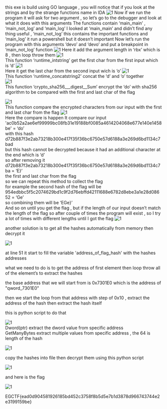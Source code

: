 
this exe is build using GO language , you will notice that if you look at the strings and by the strange functions name in IDA
![1](https://raw.githubusercontent.com/devodevo1/EGCERT-Reverse/master/home/1.png)
Now if we run the program it will ask for two argument  , so let’s go to the debugger and look at what it does with this arguments
The functions contain ‘main_main’ , ‘main_not_log’ and ‘main_log’
I looked at ‘main_main’ and didn’t find any thing useful  , ‘main_not_log’ this contains the important functions and ‘main_log’ it run a powershell but it doesn’t important
Now let’s run the program with this arguments ‘devo’ and ‘devo’  and put a breakpoint in ‘main_not_log’ function
![1](https://raw.githubusercontent.com/devodevo1/EGCERT-Reverse/master/home/2.png)
Here it add the argument length in ‘rbx’ which is 8 , then loop throw them
![1](https://raw.githubusercontent.com/devodevo1/EGCERT-Reverse/master/home/3.png)</br>
This function ‘runtime_intstring’ get the first char from the first input which is ‘d’
![1](https://raw.githubusercontent.com/devodevo1/EGCERT-Reverse/master/home/4.png)</br>
Here it get the last char from the second input wich is ‘o’
![1](https://raw.githubusercontent.com/devodevo1/EGCERT-Reverse/master/home/5.1.png)</br>
This function ‘runtime_concatstring2’ concat  the ‘d’ and ‘o’ together  
![1](https://raw.githubusercontent.com/devodevo1/EGCERT-Reverse/master/home/5.2.png)</br>
This function ‘crypto_sha256___digest__Sum’ encrypt the  ‘do’ with sha256 algorithm  to be compared with the first and last char of the flag

![1](https://raw.githubusercontent.com/devodevo1/EGCERT-Reverse/master/home/6.png)</br>
This function compare the encrypted characters from our input with the first and last char from the flag 
![1](https://raw.githubusercontent.com/devodevo1/EGCERT-Reverse/master/home/7.png)</br>
Here the compare is happen 
It compare our input
'ac0b52a2ae6ef99999bc08fb31e19188bf0085a4614204068e677e140e1458be' =  ‘do’</br>
with this hash</br>
d72b887f3e2ab73218b300e417f35f36bc6750e57d6188a3e269d6bd1134c7bad</br>
but this hash cannot be decrypted because it had an additional character at the end which is ‘d’</br>
so after removing it </br>
d72b887f3e2ab73218b300e417f35f36bc6750e57d6188a3e269d6bd1134c7ba = ‘E}’</br>
the first and last char from the flag</br>
so we can repeat this method to collect the flag</br>
for example the second hash of the flag will be</br>
954edbbc5f5c2074629bd1c9f2d76ebffd42111688e6782d8ebe3a1e28d08652 = ‘Ge’</br>
so combining them will be  ‘EGe}’</br>
And so on until you get the flag , but if the length of our input doesn’t match the length of the flag so after couple of times the program will exist , so I try a lot of times with different lengths  until I got the flag
![1](https://raw.githubusercontent.com/devodevo1/EGCERT-Reverse/master/home/8.png)

another solution is to get all the hashes automatically from memory then decrypt it

![1](https://raw.githubusercontent.com/devodevo1/EGCERT-Reverse/master/home/9.png)

at line 51 it start to fill the variable 'address_of_flag_hash' with the hashes addresses

what we need to do is to get the address of first element then loop throw all of the element’s to extract the hashes

the base address that we will start from is 0x7301E0 which is the address of "qword_7301E0"

then we start the loop from that address with step of 0x10 , extract the address of the hash then extract the hash itself

this is python script to do that

![1](https://raw.githubusercontent.com/devodevo1/EGCERT-Reverse/master/home/10.png)</br>
Dword(ptr)  extract the dword value from specific address</br>
GetManyBytes  extract multiple values from specific address , the 64 is length of the hash

![1](https://raw.githubusercontent.com/devodevo1/EGCERT-Reverse/master/home/11.png)

copy the hashes into file then decrypt them using this python script

![1](https://raw.githubusercontent.com/devodevo1/EGCERT-Reverse/master/home/12.png)

and here is the flag

![1](https://raw.githubusercontent.com/devodevo1/EGCERT-Reverse/master/home/13.png)

EGCTF{ead0d904581926185bd452c3758f8b5d5e7b1d3878d966743744e2e3199159be}
